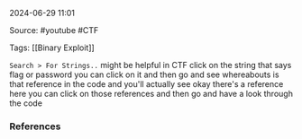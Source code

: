 
2024-06-29 11:01

Source: #youtube #CTF 

Tags: [[Binary Exploit]]

`Search > For Strings..` might be helpful in CTF
click on the string that says flag or password you can click on it and then go and see whereabouts is that reference in the code and you'll actually see okay there's a reference here you can click on those references and then go and have a look through the code





### References
